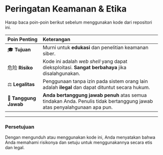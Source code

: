 # Peringatan Keamanan & Etika

Harap baca poin-poin berikut sebelum menggunakan kode dari repositori ini.

| Poin Penting | Keterangan |
| :--- | :--- |
| 🎓 **Tujuan** | Murni untuk **edukasi** dan penelitian keamanan siber. |
| 危险 **Risiko** | Kode ini adalah *web shell* yang dapat dieksploitasi. **Sangat berbahaya** jika disalahgunakan. |
| ⚖️ **Legalitas** | Penggunaan tanpa izin pada sistem orang lain adalah **ilegal** dan dapat dituntut secara hukum. |
| 📝 **Tanggung Jawab**| **Anda bertanggung jawab penuh** atas semua tindakan Anda. Penulis tidak bertanggung jawab atas penyalahgunaan apa pun. |

---

### **Persetujuan**
Dengan mengunduh atau menggunakan kode ini, Anda menyatakan bahwa Anda memahami risikonya dan setuju untuk menggunakannya secara etis dan legal.
